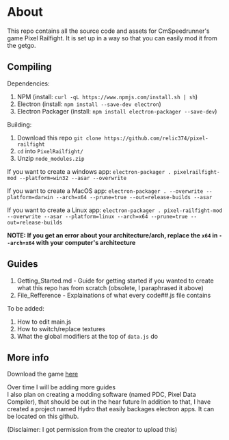 # About

This repo contains all the source code and assets for CmSpeedrunner's game Pixel Railfight. It is set up in a way so that you can easily mod it from the getgo. 

## Compiling

Dependencies:<br>
1. NPM (install: `curl -qL https://www.npmjs.com/install.sh | sh`)
2. Electron (install: `npm install --save-dev electron`)
3. Electron Packager (install: `npm install electron-packager --save-dev`)

Building:<br>
1. Download this repo `git clone https://github.com/relic374/pixel-railfight`
2. `cd` into `PixelRailfight/`
3. Unzip `node_modules.zip`

If you want to create a windows app:
`electron-packager . pixelrailfight-mod --platform=win32 --asar --overwrite`
 
If you want to create a MacOS app:
 `electron-packager . --overwrite --platform=darwin --arch=x64 --prune=true --out=release-builds --asar`

If you want to create a Linux app:
 `electron-packager . pixel-railfight-mod --overwrite --asar --platform=linux --arch=x64 --prune=true --out=release-builds`

**NOTE: If you get an error about your architecture/arch, replace the `x64` in `--arch=x64` with your computer's architecture**

## Guides

1. Getting_Started.md - Guide for getting started if you wanted to create what this repo has from scratch (obsolete, I paraphrased it above)
2. File_Refference - Explainations of what every code##.js file contains

To be added:
1. How to edit main.js
2. How to switch/replace textures
3. What the global modifiers at the top of `data.js` do

## More info

Download the game [here](https://cmspeedrunner.itch.io/pixel-railfight)<br>

Over time I will be adding more guides<br>
I also plan on creating a modding software (named PDC, Pixel Data Compiler), that should be out in the hear future
In addition to that, I have created a project named Hydro that easily backages electron apps. It can be located on this github.

(Disclaimer: I got permission from the creator to upload this)
